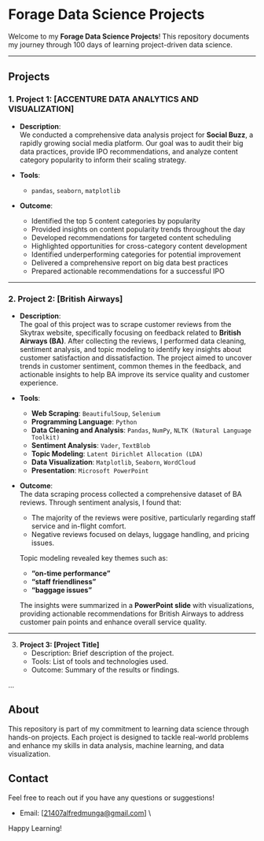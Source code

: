 # Forage Data Science Projects

Welcome to my **Forage Data Science Projects**! This repository documents my journey through 100 days of learning project-driven data science.

---

## Projects

### 1. **Project 1: [ACCENTURE DATA ANALYTICS AND VISUALIZATION]**

- **Description**:  
  We conducted a comprehensive data analysis project for **Social Buzz**, a rapidly growing social media platform. Our goal was to audit their big data practices, provide IPO recommendations, and analyze content category popularity to inform their scaling strategy.

- **Tools**:
  - `pandas`, `seaborn`, `matplotlib`

- **Outcome**:  
  - Identified the top 5 content categories by popularity
  - Provided insights on content popularity trends throughout the day
  - Developed recommendations for targeted content scheduling
  - Highlighted opportunities for cross-category content development
  - Identified underperforming categories for potential improvement
  - Delivered a comprehensive report on big data best practices
  - Prepared actionable recommendations for a successful IPO

---

### 2. **Project 2: [British Airways]**

- **Description**:  
  The goal of this project was to scrape customer reviews from the Skytrax website, specifically focusing on feedback related to **British Airways (BA)**. After collecting the reviews, I performed data cleaning, sentiment analysis, and topic modeling to identify key insights about customer satisfaction and dissatisfaction. The project aimed to uncover trends in customer sentiment, common themes in the feedback, and actionable insights to help BA improve its service quality and customer experience.

- **Tools**:  
  - **Web Scraping**: `BeautifulSoup`, `Selenium`
  - **Programming Language**: `Python`
  - **Data Cleaning and Analysis**: `Pandas`, `NumPy`, `NLTK (Natural Language Toolkit)`
  - **Sentiment Analysis**: `Vader`, `TextBlob`
  - **Topic Modeling**: `Latent Dirichlet Allocation (LDA)`
  - **Data Visualization**: `Matplotlib`, `Seaborn`, `WordCloud`
  - **Presentation**: `Microsoft PowerPoint`

- **Outcome**:  
  The data scraping process collected a comprehensive dataset of BA reviews. Through sentiment analysis, I found that:
  - The majority of the reviews were positive, particularly regarding staff service and in-flight comfort.
  - Negative reviews focused on delays, luggage handling, and pricing issues.  

  Topic modeling revealed key themes such as:
  - **“on-time performance”**
  - **“staff friendliness”**
  - **“baggage issues”**

  The insights were summarized in a **PowerPoint slide** with visualizations, providing actionable recommendations for British Airways to address customer pain points and enhance overall service quality.

---


3. **Project 3: [Project Title]**
    - Description: Brief description of the project.
    - Tools: List of tools and technologies used.
    - Outcome: Summary of the results or findings.

...

## About

This repository is part of my commitment to learning data science through hands-on projects. Each project is designed to tackle real-world problems and enhance my skills in data analysis, machine learning, and data visualization.

## Contact

Feel free to reach out if you have any questions or suggestions!

- Email: [21407alfredmunga@gmail.com]
\

Happy Learning!
